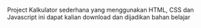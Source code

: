 Project Kalkulator sederhana yang menggunakan HTML, CSS dan Javascript ini dapat kalian download dan dijadikan bahan belajar
